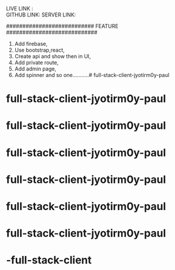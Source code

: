LIVE LINK  :  
GITHUB LINK:
SERVER LINK:



###########################  FEATURE   ############################

1. Add firebase,
2. Use bootstrap,react,
3. Create api and show then in UI,
4. Add private route,
5. Add admin page,
6. Add spinner and so one...........# full-stack-client-jyotirm0y-paul
# full-stack-client-jyotirm0y-paul
# full-stack-client-jyotirm0y-paul
# full-stack-client-jyotirm0y-paul
# full-stack-client-jyotirm0y-paul
# full-stack-client-jyotirm0y-paul
# full-stack-client-jyotirm0y-paul
# -full-stack-client
